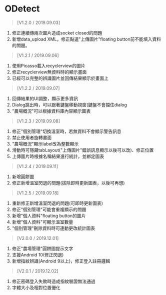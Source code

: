 # ODetect

> [V1.2.0 / 2019.09.03]
1. 修正連續傳兩次圖片造成socket closed的問題
2. 新增data_upload XML，修正點選"上傳圖片"floating button前不能填入資料的問題。

> [V1.2.1 / 2019.09.06]
1. 使用Picasso載入recyclerview的圖片
2. 修正recyclerview無資料時的顯示畫面
3. 已經可以完整的辨識圖片並回傳結果顯示於畫面上

> [V1.2.2 / 2019.09.07]
1. 回傳結果的UI調整，顯示更多資訊
2. Dialog跳出時，可以跟著鍵盤移動視窗(鍵盤不會擋住dialog
3. "農場概況"可以根據資料庫內容顯示圖表

> [V1.2.3 / 2019.09.08]
1. 修正"個別管理"切換溫室時，若無資料不會顯示警告訊息
2. 禁止使用者旋轉畫面
3. "農場概況"顯示label改為整數顯示
4. 滑動時可隱藏tabLayout("上傳圖片"錯誤訊息顯示以後可以改)、修正位置
5. 上傳圖片時根據名稱結果進行統計，並綁定圖表

> [V1.2.4 / 2019.09.11]
1. 新增圓餅圖
2. 修正新增溫室閃退的問題(拔除即時更新圖表，以後可再想)

> [V1.2.5 / 2019.09.18]
1. 重新修正新增溫室閃退的問題(可即時更新圖表)
2. 修正"個別管理"可能會重複顯示的問題
3. 新增"個人資料"floating button的圖片
4. 新增"個人資料"可顯示溫室數量
5. "個別管理"刪除資料時可連動更改統計圖表

> [V2.0.0 / 2019.12.01]
1. 修正"農場管理"圓餅圖提示文字
2. 支援Android 10(修正閃退)
3. 新增指紋辨識(Android 9以上)，修正登入註冊邏輯

> [V2.0.1 / 2019.12.02]
1. 修正密碼登入失敗時造成指紋驗證無法通過
2. 字體大小及相對位置優化
